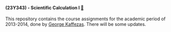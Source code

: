 #### (23Y343) - Scientific Calculation I [:link:](https://www.ceid.upatras.gr/en/undergraduate/courses/23%CE%A5343)
This repository contains the course assignments for the academic period of 2013-2014, done by
[George Kaffezas](https://github.com/gkffzs). There will be some updates.